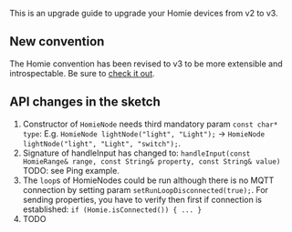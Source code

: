 This is an upgrade guide to upgrade your Homie devices from v2 to v3.

## New convention

The Homie convention has been revised to v3 to be more extensible and introspectable. Be sure to [check it out](https://github.com/homieiot/convention/tree/v3.0.1).

## API changes in the sketch

1. Constructor of `HomieNode` needs third mandatory param `const char* type`:
   E.g. `HomieNode lightNode("light", "Light");` -> `HomieNode lightNode("light", "Light", "switch");`.
2. Signature of handleInput has changed to: `handleInput(const HomieRange& range, const String& property, const String& value)`
   TODO: see Ping example.
3. The `loop`s of HomieNodes could be run although there is no MQTT connection by setting param `setRunLoopDisconnected(true);`.
   For sending properties, you have to verify then first if connection is established: `if (Homie.isConnected()) { ... }`
4. TODO
